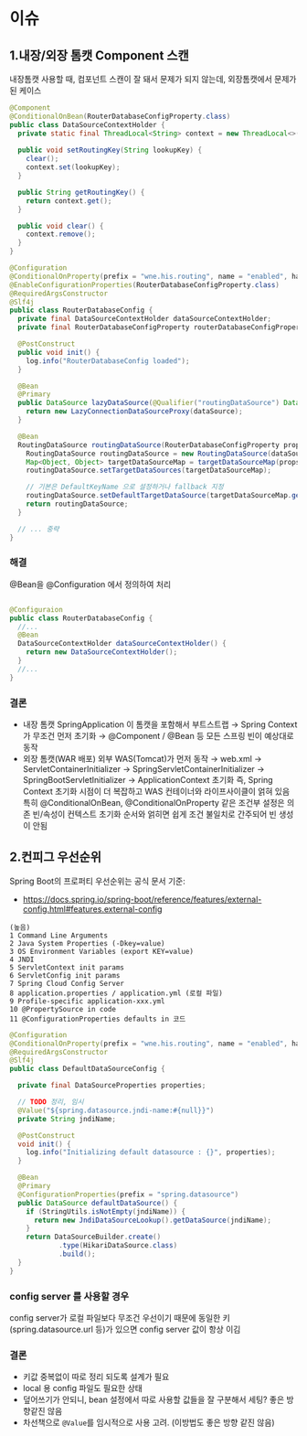 # 이슈
## 1.내장/외장 톰캣 Component 스캔
내장톰캣 사용할 때, 컴포넌트 스캔이 잘 돼서 문제가 되지 않는데, 외장톰캣에서 문제가 된 케이스

```java
@Component
@ConditionalOnBean(RouterDatabaseConfigProperty.class)
public class DataSourceContextHolder {
  private static final ThreadLocal<String> context = new ThreadLocal<>();
  
  public void setRoutingKey(String lookupKey) {
    clear();
    context.set(lookupKey);
  }

  public String getRoutingKey() {
    return context.get();
  }

  public void clear() {
    context.remove();
  }
}

@Configuration
@ConditionalOnProperty(prefix = "wne.his.routing", name = "enabled", havingValue = "true")
@EnableConfigurationProperties(RouterDatabaseConfigProperty.class)
@RequiredArgsConstructor
@Slf4j
public class RouterDatabaseConfig {
  private final DataSourceContextHolder dataSourceContextHolder;
  private final RouterDatabaseConfigProperty routerDatabaseConfigProperty;

  @PostConstruct
  public void init() {
    log.info("RouterDatabaseConfig loaded");
  }

  @Bean
  @Primary
  public DataSource lazyDataSource(@Qualifier("routingDataSource") DataSource dataSource) {
    return new LazyConnectionDataSourceProxy(dataSource);
  }

  @Bean
  RoutingDataSource routingDataSource(RouterDatabaseConfigProperty props) {
    RoutingDataSource routingDataSource = new RoutingDataSource(dataSourceContextHolder, routerDatabaseConfigProperty);
    Map<Object, Object> targetDataSourceMap = targetDataSourceMap(props);
    routingDataSource.setTargetDataSources(targetDataSourceMap);

    // 기본은 DefaultKeyName 으로 설정하거나 fallback 지정
    routingDataSource.setDefaultTargetDataSource(targetDataSourceMap.get(routerDatabaseConfigProperty.getDefaultKeyName()));
    return routingDataSource;
  }

  // ... 중략
}
```
### 해결
@Bean을 @Configuration 에서 정의하여 처리
```java

@Configuraion
public class RouterDatabaseConfig {
  //...
  @Bean
  DataSourceContextHolder dataSourceContextHolder() {
    return new DataSourceContextHolder();
  }
  //...
}
```
### 결론
- 내장 톰캣
SpringApplication 이 톰캣을 포함해서 부트스트랩 → Spring Context가 무조건 먼저 초기화 → @Component / @Bean 등 모든 스프링 빈이 예상대로 동작
- 외장 톰캣(WAR 배포)
외부 WAS(Tomcat)가 먼저 동작 → web.xml → ServletContainerInitializer → SpringServletContainerInitializer → SpringBootServletInitializer → ApplicationContext 초기화
즉, Spring Context 초기화 시점이 더 복잡하고 WAS 컨테이너와 라이프사이클이 얽혀 있음
특히 @ConditionalOnBean, @ConditionalOnProperty 같은 조건부 설정은 의존 빈/속성이 컨텍스트 초기화 순서와 얽히면 쉽게 조건 불일치로 간주되어 빈 생성이 안됨

## 2.컨피그 우선순위
Spring Boot의 프로퍼티 우선순위는 공식 문서 기준:
- https://docs.spring.io/spring-boot/reference/features/external-config.html#features.external-config

```text
(높음)
1 Command Line Arguments
2 Java System Properties (-Dkey=value)
3 OS Environment Variables (export KEY=value)
4 JNDI
5 ServletContext init params
6 ServletConfig init params
7 Spring Cloud Config Server
8 application.properties / application.yml (로컬 파일)
9 Profile-specific application-xxx.yml
10 @PropertySource in code
11 @ConfigurationProperties defaults in 코드
```

```java
@Configuration
@ConditionalOnProperty(prefix = "wne.his.routing", name = "enabled", havingValue = "false")
@RequiredArgsConstructor
@Slf4j
public class DefaultDataSourceConfig {

  private final DataSourceProperties properties;

  // TODO 정리, 임시
  @Value("${spring.datasource.jndi-name:#{null}}")
  private String jndiName;

  @PostConstruct
  void init() {
    log.info("Initializing default datasource : {}", properties);
  }

  @Bean
  @Primary
  @ConfigurationProperties(prefix = "spring.datasource")
  public DataSource defaultDataSource() {
    if (StringUtils.isNotEmpty(jndiName)) {
      return new JndiDataSourceLookup().getDataSource(jndiName);
    }
    return DataSourceBuilder.create()
            .type(HikariDataSource.class)
            .build();
  }
}
```

### config server 를 사용할 경우
config server가 로컬 파일보다 무조건 우선이기 때문에
동일한 키(spring.datasource.url 등)가 있으면 config server 값이 항상 이김

### 결론
- 키값 중복없이 따로 정리 되도록 설계가 필요
- local 용 config 파일도 필요한 상태
- 덮어쓰기가 안되니, bean 설정에서 따로 사용할 값들을 잘 구분해서 세팅? 좋은 방향같진 않음
- 차선책으로 `@Value`를 임시적으로 사용 고려. (이방법도 좋은 방향 같진 않음)